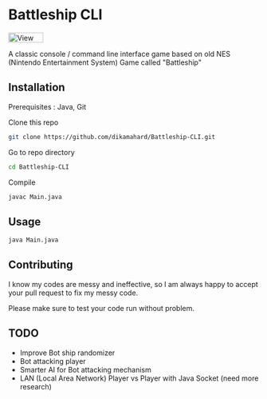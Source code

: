 # Battleship CLI

<img src="https://views.whatilearened.today/views/github/dikamahard/Battleship-CLI.svg" width="70px" height="20px" alt="View" />   

A classic console / command line interface game based on old NES (Nintendo Entertainment System) Game called "Battleship"

## Installation

Prerequisites : Java, Git

Clone this repo
```bash
git clone https://github.com/dikamahard/Battleship-CLI.git
```
Go to repo directory
```bash
cd Battleship-CLI
```

Compile
```bash
javac Main.java
```
## Usage
```bash
java Main.java
```
## Contributing

I know my codes are messy and ineffective, so I am always happy to accept your pull request to fix my messy code.

Please make sure to test your code run without problem.


## TODO
- Improve Bot ship randomizer
- Bot attacking player
- Smarter AI for Bot attacking mechanism
- LAN (Local Area Network) Player vs Player with Java Socket (need more research)
